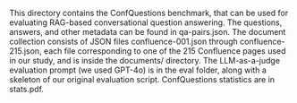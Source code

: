 This directory contains the ConfQuestions benchmark, that can be used for evaluating RAG-based conversational question answering. The questions, answers, and other metadata can be found in qa-pairs.json. The document collection consists of JSON files confluence-001.json through confluence-215.json, each file corresponding to one of the 215 Confluence pages used in our study, and is inside the documents/ directory. The LLM-as-a-judge evaluation prompt (we used GPT-4o) is in the eval folder, along with a skeleton of our original evaluation script. ConfQuestions statistics are in stats.pdf.
